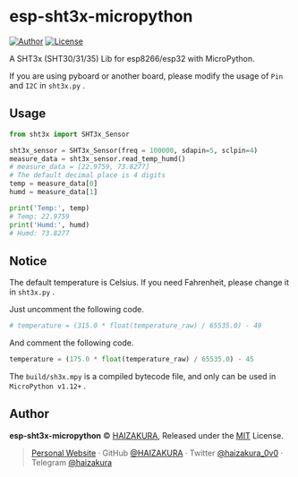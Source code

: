 # esp-sht3x-micropython
[![Author](https://img.shields.io/badge/Author-HAIZAKURA-b68469?style=flat-square)](https://nya.run) [![License](https://img.shields.io/github/license/HAIZAKURA/esp-sht3x-micropython?style=flat-square)](./LICENSE)

A SHT3x (SHT30/31/35) Lib for esp8266/esp32 with MicroPython.

If you are using pyboard or another board, please modify the usage of `Pin` and `I2C` in `sht3x.py` .

## Usage

```python
from sht3x import SHT3x_Sensor

sht3x_sensor = SHT3x_Sensor(freq = 100000, sdapin=5, sclpin=4)
measure_data = sht3x_sensor.read_temp_humd()
# measure_data = [22.9759, 73.8277]
# The default decimal place is 4 digits
temp = measure_data[0]
humd = measure_data[1]

print('Temp:', temp)
# Temp: 22.9759
print('Humd:', humd)
# Humd: 73.8277
```

## Notice

The default temperature is Celsius. If you need Fahrenheit, please change it in `sht3x.py` .

Just uncomment the following code.

```python
# temperature = (315.0 * float(temperature_raw) / 65535.0) - 49
```

And comment the following code.

```python
temperature = (175.0 * float(temperature_raw) / 65535.0) - 45
```

The `build/sh3x.mpy` is a compiled bytecode file, and only can be used in `MicroPython v1.12+` .

## Author

**esp-sht3x-micropython** © [HAIZAKURA](https://nya.run), Released under the [MIT](./LICENSE) License.

> [Personal Website](https://nya.run) · GitHub [@HAIZAKURA](https://github.com/HAIZAKURA) · Twitter [@haizakura_0v0](https://twitter.com/haizakura_0v0) · Telegram [@haizakura](https://t.me/haizakura)